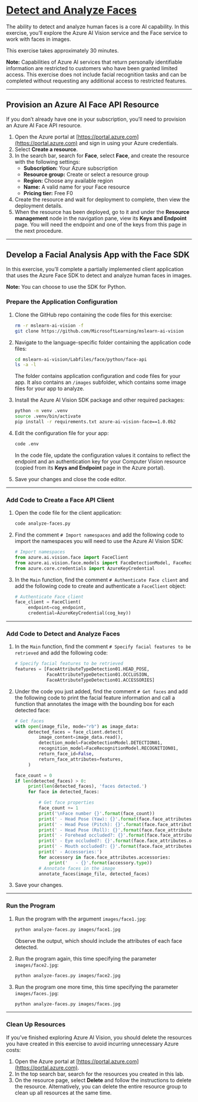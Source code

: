 # [Detect and Analyze Faces](https://microsoftlearning.github.io/mslearn-ai-vision/Instructions/Labs/03-face-service.html)

The ability to detect and analyze human faces is a core AI capability. In this exercise, you’ll explore the Azure AI Vision service and the Face service to work with faces in images.

This exercise takes approximately 30 minutes.

**Note:** Capabilities of Azure AI services that return personally identifiable information are restricted to customers who have been granted limited access. This exercise does not include facial recognition tasks and can be completed without requesting any additional access to restricted features.

---

## Provision an Azure AI Face API Resource

If you don’t already have one in your subscription, you’ll need to provision an Azure AI Face API resource.

1. Open the Azure portal at [https://portal.azure.com](https://portal.azure.com) and sign in using your Azure credentials.
2. Select **Create a resource**.
3. In the search bar, search for **Face**, select **Face**, and create the resource with the following settings:
    - **Subscription:** Your Azure subscription
    - **Resource group:** Create or select a resource group
    - **Region:** Choose any available region
    - **Name:** A valid name for your Face resource
    - **Pricing tier:** Free F0
4. Create the resource and wait for deployment to complete, then view the deployment details.
5. When the resource has been deployed, go to it and under the **Resource management** node in the navigation pane, view its **Keys and Endpoint** page. You will need the endpoint and one of the keys from this page in the next procedure.

---

## Develop a Facial Analysis App with the Face SDK

In this exercise, you’ll complete a partially implemented client application that uses the Azure Face SDK to detect and analyze human faces in images.

**Note:** You can choose to use the SDK for Python.

### Prepare the Application Configuration

1. Clone the GitHub repo containing the code files for this exercise:

    ```bash
    rm -r mslearn-ai-vision -f
    git clone https://github.com/MicrosoftLearning/mslearn-ai-vision
    ```

2. Navigate to the language-specific folder containing the application code files:

    ```bash
    cd mslearn-ai-vision/Labfiles/face/python/face-api
    ls -a -l
    ```

    The folder contains application configuration and code files for your app. It also contains an `/images` subfolder, which contains some image files for your app to analyze.

3. Install the Azure AI Vision SDK package and other required packages:

    ```bash
    python -m venv .venv
    source .venv/bin/activate
    pip install -r requirements.txt azure-ai-vision-face==1.0.0b2
    ```

4. Edit the configuration file for your app:

    ```bash
    code .env
    ```

    In the code file, update the configuration values it contains to reflect the endpoint and an authentication key for your Computer Vision resource (copied from its **Keys and Endpoint** page in the Azure portal).

5. Save your changes and close the code editor.

---

### Add Code to Create a Face API Client

1. Open the code file for the client application:

    ```bash
    code analyze-faces.py
    ```

2. Find the comment `# Import namespaces` and add the following code to import the namespaces you will need to use the Azure AI Vision SDK:

    ```python
    # Import namespaces
    from azure.ai.vision.face import FaceClient
    from azure.ai.vision.face.models import FaceDetectionModel, FaceRecognitionModel, FaceAttributeTypeDetection01
    from azure.core.credentials import AzureKeyCredential
    ```

3. In the `Main` function, find the comment `# Authenticate Face client` and add the following code to create and authenticate a `FaceClient` object:

    ```python
    # Authenticate Face client
    face_client = FaceClient(
         endpoint=cog_endpoint,
         credential=AzureKeyCredential(cog_key))
    ```

---

### Add Code to Detect and Analyze Faces

1. In the `Main` function, find the comment `# Specify facial features to be retrieved` and add the following code:

    ```python
    # Specify facial features to be retrieved
    features = [FaceAttributeTypeDetection01.HEAD_POSE,
                FaceAttributeTypeDetection01.OCCLUSION,
                FaceAttributeTypeDetection01.ACCESSORIES]
    ```

2. Under the code you just added, find the comment `# Get faces` and add the following code to print the facial feature information and call a function that annotates the image with the bounding box for each detected face:

    ```python
    # Get faces
    with open(image_file, mode="rb") as image_data:
         detected_faces = face_client.detect(
             image_content=image_data.read(),
             detection_model=FaceDetectionModel.DETECTION01,
             recognition_model=FaceRecognitionModel.RECOGNITION01,
             return_face_id=False,
             return_face_attributes=features,
         )

    face_count = 0
    if len(detected_faces) > 0:
         print(len(detected_faces), 'faces detected.')
         for face in detected_faces:

             # Get face properties
             face_count += 1
             print('\nFace number {}'.format(face_count))
             print(' - Head Pose (Yaw): {}'.format(face.face_attributes.head_pose.yaw))
             print(' - Head Pose (Pitch): {}'.format(face.face_attributes.head_pose.pitch))
             print(' - Head Pose (Roll): {}'.format(face.face_attributes.head_pose.roll))
             print(' - Forehead occluded?: {}'.format(face.face_attributes.occlusion["foreheadOccluded"]))
             print(' - Eye occluded?: {}'.format(face.face_attributes.occlusion["eyeOccluded"]))
             print(' - Mouth occluded?: {}'.format(face.face_attributes.occlusion["mouthOccluded"]))
             print(' - Accessories:')
             for accessory in face.face_attributes.accessories:
                 print('   - {}'.format(accessory.type))
             # Annotate faces in the image
             annotate_faces(image_file, detected_faces)
    ```

3. Save your changes.

---

### Run the Program

1. Run the program with the argument `images/face1.jpg`:

    ```bash
    python analyze-faces.py images/face1.jpg
    ```

    Observe the output, which should include the attributes of each face detected.

2. Run the program again, this time specifying the parameter `images/face2.jpg`:

    ```bash
    python analyze-faces.py images/face2.jpg
    ```

3. Run the program one more time, this time specifying the parameter `images/faces.jpg`:

    ```bash
    python analyze-faces.py images/faces.jpg
    ```

---

### Clean Up Resources

If you’ve finished exploring Azure AI Vision, you should delete the resources you have created in this exercise to avoid incurring unnecessary Azure costs:

1. Open the Azure portal at [https://portal.azure.com](https://portal.azure.com).
2. In the top search bar, search for the resources you created in this lab.
3. On the resource page, select **Delete** and follow the instructions to delete the resource. Alternatively, you can delete the entire resource group to clean up all resources at the same time.
